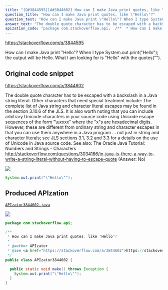 ```yaml
---
title: "[Q#3844595][A#3844602] How can I make Java print quotes, like \"Hello\"?"
question_title: "How can I make Java print quotes, like \"Hello\"?"
question_text: "How can I make Java print \"Hello\"? When I type System.out.print(\"Hello\"); the output will be Hello. What I am looking for is \"Hello\" with the quotes(\"\")."
answer_text: "The double quote character has to be escaped with a backslash in a Java string literal.  Other characters that need special treatment include: The complete list of Java string and character literal escapes may be found in the section 3.10.6 of the JLS. It is also worth noting that you can include arbitrary Unicode characters in your source code using Unicode escape sequences of the form \"\\uxxxx\" where the \"x\"s are hexadecimal digits.  However, these are different from ordinary string and character escapes in that you can use them anywhere in a Java program ... not just in string and character literals; see JLS sections 3.1, 3.2 and 3.3 for a details on the use of Unicode in Java source code. See also: The Oracle Java Tutorial: Numbers and Strings - Characters http://stackoverflow.com/questions/3034186/in-java-is-there-a-way-to-write-a-string-literal-without-having-to-escape-quote  (Answer: No)"
apization_code: "package com.stackoverflow.api;  /**  * How can I make Java print quotes, like \"Hello\"?  *  * @author APIzator  * @see <a href=\"https://stackoverflow.com/a/3844602\">https://stackoverflow.com/a/3844602</a>  */ public class APIzator3844602 {    public static void make() throws Exception {     System.out.print(\"\\\"Hello\\\"\");   } }"
---
```


https://stackoverflow.com/q/3844595

How can I make Java print &quot;Hello&quot;?
When I type System.out.print(&quot;Hello&quot;); the output will be Hello. What I am looking for is &quot;Hello&quot; with the quotes(&quot;&quot;).



## Original code snippet

https://stackoverflow.com/a/3844602

The double quote character has to be escaped with a backslash in a Java string literal.  Other characters that need special treatment include:
The complete list of Java string and character literal escapes may be found in the section 3.10.6 of the JLS.
It is also worth noting that you can include arbitrary Unicode characters in your source code using Unicode escape sequences of the form &quot;\uxxxx&quot; where the &quot;x&quot;s are hexadecimal digits.  However, these are different from ordinary string and character escapes in that you can use them anywhere in a Java program ... not just in string and character literals; see JLS sections 3.1, 3.2 and 3.3 for a details on the use of Unicode in Java source code.
See also:
The Oracle Java Tutorial: Numbers and Strings - Characters
http://stackoverflow.com/questions/3034186/in-java-is-there-a-way-to-write-a-string-literal-without-having-to-escape-quote  (Answer: No)

<div class="code-logo"><img src="/stackoverflow.png" /></div>

```java
System.out.print("\"Hello\"");
```

## Produced APIzation

[`APIzator3844602.java`](https://github.com/pasqualesalza/apization-temp-data/raw/master/search/APIzator3844602.java)

<div class="code-logo"><img src="/apizator.png" /></div>

```java
package com.stackoverflow.api;

/**
 * How can I make Java print quotes, like "Hello"?
 *
 * @author APIzator
 * @see <a href="https://stackoverflow.com/a/3844602">https://stackoverflow.com/a/3844602</a>
 */
public class APIzator3844602 {

  public static void make() throws Exception {
    System.out.print("\"Hello\"");
  }
}

```